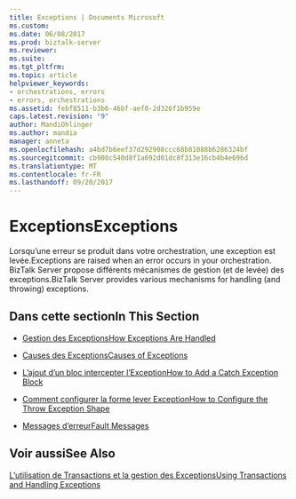 ```yaml
---
title: Exceptions | Documents Microsoft
ms.custom: 
ms.date: 06/08/2017
ms.prod: biztalk-server
ms.reviewer: 
ms.suite: 
ms.tgt_pltfrm: 
ms.topic: article
helpviewer_keywords:
- orchestrations, errors
- errors, orchestrations
ms.assetid: febf8511-b3b6-46bf-aef0-2d326f1b959e
caps.latest.revision: "9"
author: MandiOhlinger
ms.author: mandia
manager: anneta
ms.openlocfilehash: a4bd7b6eef37d292908ccc68b81088b6286324bf
ms.sourcegitcommit: cb908c540d8f1a692d01dc8f313e16cb4b4e696d
ms.translationtype: MT
ms.contentlocale: fr-FR
ms.lasthandoff: 09/20/2017
---
```

# <a name="exceptions"></a><span data-ttu-id="8cacb-102">Exceptions</span><span class="sxs-lookup"><span data-stu-id="8cacb-102">Exceptions</span></span>
<span data-ttu-id="8cacb-103">Lorsqu’une erreur se produit dans votre orchestration, une exception est levée.</span><span class="sxs-lookup"><span data-stu-id="8cacb-103">Exceptions are raised when an error occurs in your orchestration.</span></span> <span data-ttu-id="8cacb-104">BizTalk Server propose différents mécanismes de gestion (et de levée) des exceptions.</span><span class="sxs-lookup"><span data-stu-id="8cacb-104">BizTalk Server provides various mechanisms for handling (and throwing) exceptions.</span></span>  
  
## <a name="in-this-section"></a><span data-ttu-id="8cacb-105">Dans cette section</span><span class="sxs-lookup"><span data-stu-id="8cacb-105">In This Section</span></span>  
  
-   [<span data-ttu-id="8cacb-106">Gestion des Exceptions</span><span class="sxs-lookup"><span data-stu-id="8cacb-106">How Exceptions Are Handled</span></span>](../core/how-exceptions-are-handled.md)  
  
-   [<span data-ttu-id="8cacb-107">Causes des Exceptions</span><span class="sxs-lookup"><span data-stu-id="8cacb-107">Causes of Exceptions</span></span>](../core/causes-of-exceptions.md)  
  
-   [<span data-ttu-id="8cacb-108">L’ajout d’un bloc intercepter l’Exception</span><span class="sxs-lookup"><span data-stu-id="8cacb-108">How to Add a Catch Exception Block</span></span>](../core/how-to-add-a-catch-exception-block3.md)  
  
-   [<span data-ttu-id="8cacb-109">Comment configurer la forme lever Exception</span><span class="sxs-lookup"><span data-stu-id="8cacb-109">How to Configure the Throw Exception Shape</span></span>](../core/how-to-configure-the-throw-exception-shape.md)  
  
-   [<span data-ttu-id="8cacb-110">Messages d’erreur</span><span class="sxs-lookup"><span data-stu-id="8cacb-110">Fault Messages</span></span>](../core/fault-messages.md)  
  
## <a name="see-also"></a><span data-ttu-id="8cacb-111">Voir aussi</span><span class="sxs-lookup"><span data-stu-id="8cacb-111">See Also</span></span>  
 [<span data-ttu-id="8cacb-112">L’utilisation de Transactions et la gestion des Exceptions</span><span class="sxs-lookup"><span data-stu-id="8cacb-112">Using Transactions and Handling Exceptions</span></span>](../core/using-transactions-and-handling-exceptions.md)
